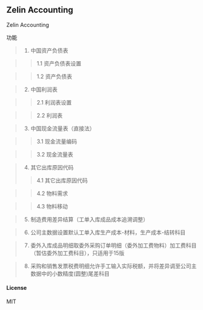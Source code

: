 ## Zelin Accounting

Zelin Accounting

功能
> 1. 中国资产负债表

>> 1.1 资产负债表设置

>> 1.2 资产负债表

> 2. 中国利润表

>> 2.1 利润表设置

>> 2.2 利润表

> 3. 中国现金流量表（直接法）

>> 3.1 现金流量编码

>> 3.2 现金流量表

> 4. 其它出库原因代码
>> 4.1 其它出库原因代码

>> 4.2 物料需求

>> 4.3 物料移动

> 5. 制造费用差异结算（工单入库成品成本追溯调整）

> 6. 公司主数据设置默认工单入库生产成本-材料，生产成本-结转科目

> 7. 委外入库成品明细取委外采购订单明细（委外加工费物料）加工费科目（暂估委外加工费科目），只适用于15版

> 8. 采购和销售发票税费明细允许手工输入实际税额，并将差异调至公司主数据中的小数精度(圆整)尾差科目


#### License

MIT